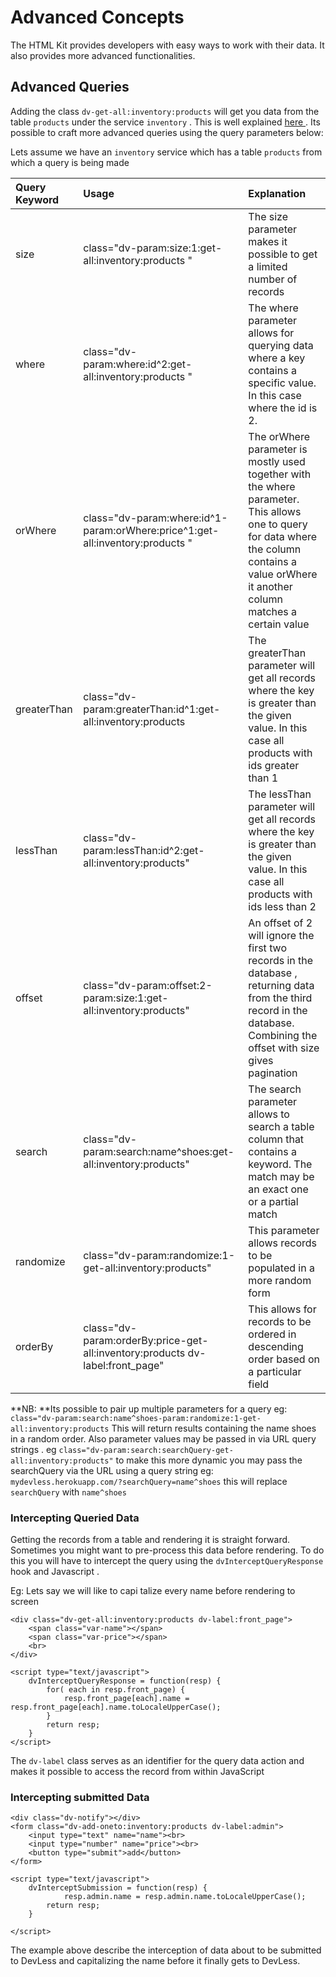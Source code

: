 # Advanced Concepts

The HTML Kit provides developers with easy ways to work with their data. It also provides more advanced functionalities.

## Advanced Queries

Adding the class `dv-get-all:inventory:products` will get you data from the table `products` under the service `inventory` . This is well explained [here ]() . Its possible to craft more advanced queries using the query parameters below:

Lets assume we have an `inventory` service which has a table `products` from which a query is being made

| Query Keyword | Usage | Explanation |
| :--- | :--- | :--- |
| size | class="dv-param:size:1:get-all:inventory:products " | The size  parameter makes it possible to get a limited number of records |
| where | class="dv-param:where:id^2:get-all:inventory:products " | The where  parameter  allows for querying data where a key contains a specific value. In this case where the id is 2. |
| orWhere | class="dv-param:where:id^1-param:orWhere:price^1:get-all:inventory:products " | The orWhere parameter  is mostly used together with the where parameter. This allows one to query for data where the column contains a value orWhere it another column matches a certain value |
| greaterThan | class="dv-param:greaterThan:id^1:get-all:inventory:products | The greaterThan parameter  will get all records where the key is greater than the given value. In this case all products with ids greater than 1 |
| lessThan | class="dv-param:lessThan:id^2:get-all:inventory:products" | The lessThan parameter  will get all records where the key is greater than the given value. In this case all products with ids less than 2 |
| offset | class="dv-param:offset:2-param:size:1:get-all:inventory:products" | An offset of 2 will ignore the first two records in the database , returning data from the third record in the database. Combining the offset with size gives  pagination |
| search | class="dv-param:search:name^shoes:get-all:inventory:products" | The search parameter allows to search a table column that contains a keyword. The match may be an exact one or a partial match |
| randomize | class="dv-param:randomize:1-get-all:inventory:products" | This parameter allows records to  be populated in a more random form |
| orderBy | class="dv-param:orderBy:price-get-all:inventory:products dv-label:front\_page" | This allows for records to be ordered in descending order based on a particular field |

**NB: **Its possible to pair up multiple parameters for a query eg: `class="dv-param:search:name^shoes-param:randomize:1-get-all:inventory:products` This will return results containing the name shoes in a random order. Also parameter values may be passed in via URL query strings . eg `class="dv-param:search:searchQuery-get-all:inventory:products"` to make this more dynamic you may pass the searchQuery via the URL using a query string eg: `mydevless.herokuapp.com/?searchQuery=name^shoes` this will replace `searchQuery` with `name^shoes`

### Intercepting  Queried Data

Getting the records from a table and rendering it is straight forward. Sometimes you might want to pre-process this data before rendering. To do this you will have to intercept the query using the `dvInterceptQueryResponse` hook and Javascript .

Eg: Lets say we will like to capi talize every name before rendering to screen

```markup
<div class="dv-get-all:inventory:products dv-label:front_page">
    <span class="var-name"></span>
    <span class="var-price"></span>
    <br>
</div>

<script type="text/javascript">
    dvInterceptQueryResponse = function(resp) {
        for( each in resp.front_page) {
            resp.front_page[each].name = resp.front_page[each].name.toLocaleUpperCase();
        }
        return resp;
    }
</script>
```

The `dv-label` class serves as an identifier for the query data action and makes it possible to access the record from within JavaScript

### Intercepting submitted Data

```markup
<div class="dv-notify"></div>
<form class="dv-add-oneto:inventory:products dv-label:admin">
    <input type="text" name="name"><br>
    <input type="number" name="price"><br>
    <button type="submit">add</button>
</form>

<script type="text/javascript">
    dvInterceptSubmission = function(resp) {
            resp.admin.name = resp.admin.name.toLocaleUpperCase();
        return resp;
    }

</script>
```

The example above describe the interception of data about to be submitted to DevLess and capitalizing the name before it finally gets to DevLess.

